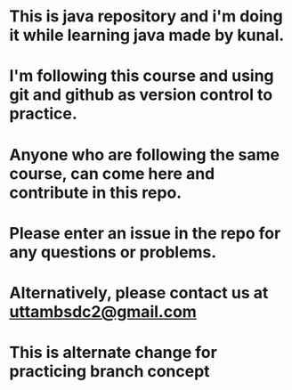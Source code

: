 # This is java repository and i'm doing it while learning java made by kunal.
# I'm following this course and using git and github as version control to practice. 
# Anyone who are following the same course, can come here and contribute in this repo.
# Please enter an issue in the repo for any questions or problems.
# Alternatively, please contact us at uttambsdc2@gmail.com
# This is alternate change for practicing branch concept